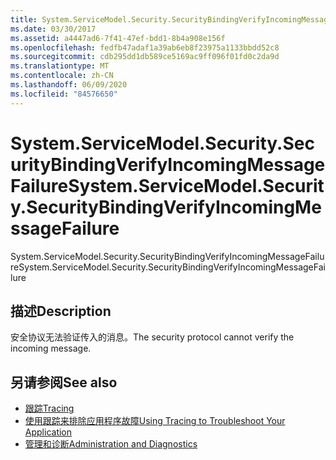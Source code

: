 ```yaml
---
title: System.ServiceModel.Security.SecurityBindingVerifyIncomingMessageFailure
ms.date: 03/30/2017
ms.assetid: a4447ad6-7f41-47ef-bdd1-8b4a908e156f
ms.openlocfilehash: fedfb47adaf1a39ab6eb8f23975a1133bbdd52c8
ms.sourcegitcommit: cdb295dd1db589ce5169ac9ff096f01fd0c2da9d
ms.translationtype: MT
ms.contentlocale: zh-CN
ms.lasthandoff: 06/09/2020
ms.locfileid: "84576650"
---
```

# <a name="systemservicemodelsecuritysecuritybindingverifyincomingmessagefailure"></a><span data-ttu-id="4778c-102">System.ServiceModel.Security.SecurityBindingVerifyIncomingMessageFailure</span><span class="sxs-lookup"><span data-stu-id="4778c-102">System.ServiceModel.Security.SecurityBindingVerifyIncomingMessageFailure</span></span>
<span data-ttu-id="4778c-103">System.ServiceModel.Security.SecurityBindingVerifyIncomingMessageFailure</span><span class="sxs-lookup"><span data-stu-id="4778c-103">System.ServiceModel.Security.SecurityBindingVerifyIncomingMessageFailure</span></span>  
  
## <a name="description"></a><span data-ttu-id="4778c-104">描述</span><span class="sxs-lookup"><span data-stu-id="4778c-104">Description</span></span>  
 <span data-ttu-id="4778c-105">安全协议无法验证传入的消息。</span><span class="sxs-lookup"><span data-stu-id="4778c-105">The security protocol cannot verify the incoming message.</span></span>  
  
## <a name="see-also"></a><span data-ttu-id="4778c-106">另请参阅</span><span class="sxs-lookup"><span data-stu-id="4778c-106">See also</span></span>

- [<span data-ttu-id="4778c-107">跟踪</span><span class="sxs-lookup"><span data-stu-id="4778c-107">Tracing</span></span>](index.md)
- [<span data-ttu-id="4778c-108">使用跟踪来排除应用程序故障</span><span class="sxs-lookup"><span data-stu-id="4778c-108">Using Tracing to Troubleshoot Your Application</span></span>](using-tracing-to-troubleshoot-your-application.md)
- [<span data-ttu-id="4778c-109">管理和诊断</span><span class="sxs-lookup"><span data-stu-id="4778c-109">Administration and Diagnostics</span></span>](../index.md)
